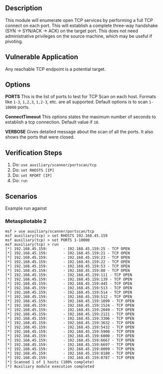 ## Description
  
   This module will enumerate open TCP services by performing a full TCP connect on each port. This will establish a complete three-way handshake (SYN -> SYN/ACK -> ACK) on the target port. This does not need administrative privileges on the source machine, which may be useful if pivoting.

## Vulnerable Application

  Any reachable TCP endpoint is a potential target.

## Options

  **PORTS**
  This is the list of ports to test for TCP Scan on each host.
  Formats like  `1-3`, `1,2,3`, `1,2-3`, etc. are all supported. Default
  options is to scan `1-10000` ports.
 
  **ConnectTimeout**
  This options states the maximum number of seconds to establish a tcp 
  connection. Default value if `10`.
 
  **VERBOSE**
  Gives detailed message about the scan of all the ports. It also shows the
  ports that were closed.

## Verification Steps
  1. Do: ```use auxiliary/scanner/portscan/tcp```
  2. Do: ```set RHOSTS [IP]```
  3. Do: ```set RPORT [IP]```
  4. Do: ```run```
  
## Scenarios
  Example run against
  ### Metaspliotable 2
  
```	
msf > use auxiliary/scanner/portscan/tcp
msf auxiliary(tcp) > set RHOSTS 192.168.45.159
msf auxiliary(tcp) > set PORTS 1-10000
msf auxiliary(tcp) > run
[*] 192.168.45.159:       - 192.168.45.159:25 - TCP OPEN
[*] 192.168.45.159:       - 192.168.45.159:21 - TCP OPEN
[*] 192.168.45.159:       - 192.168.45.159:23 - TCP OPEN
[*] 192.168.45.159:       - 192.168.45.159:22 - TCP OPEN
[*] 192.168.45.159:       - 192.168.45.159:53 - TCP OPEN
[*] 192.168.45.159:       - 192.168.45.159:80 - TCP OPEN
[*] 192.168.45.159:       - 192.168.45.159:111 - TCP OPEN
[*] 192.168.45.159:       - 192.168.45.159:139 - TCP OPEN
[*] 192.168.45.159:       - 192.168.45.159:445 - TCP OPEN
[*] 192.168.45.159:       - 192.168.45.159:513 - TCP OPEN
[*] 192.168.45.159:       - 192.168.45.159:514 - TCP OPEN
[*] 192.168.45.159:       - 192.168.45.159:512 - TCP OPEN
[*] 192.168.45.159:       - 192.168.45.159:1099 - TCP OPEN
[*] 192.168.45.159:       - 192.168.45.159:1524 - TCP OPEN
[*] 192.168.45.159:       - 192.168.45.159:2049 - TCP OPEN
[*] 192.168.45.159:       - 192.168.45.159:2121 - TCP OPEN
[*] 192.168.45.159:       - 192.168.45.159:3306 - TCP OPEN
[*] 192.168.45.159:       - 192.168.45.159:3632 - TCP OPEN
[*] 192.168.45.159:       - 192.168.45.159:5432 - TCP OPEN
[*] 192.168.45.159:       - 192.168.45.159:5900 - TCP OPEN
[*] 192.168.45.159:       - 192.168.45.159:6000 - TCP OPEN
[*] 192.168.45.159:       - 192.168.45.159:6667 - TCP OPEN
[*] 192.168.45.159:       - 192.168.45.159:6697 - TCP OPEN
[*] 192.168.45.159:       - 192.168.45.159:8009 - TCP OPEN
[*] 192.168.45.159:       - 192.168.45.159:8180 - TCP OPEN
[*] 192.168.45.159:       - 192.168.45.159:8787 - TCP OPEN
[*] Scanned 1 of 1 hosts (100% complete)
[*] Auxiliary module execution completed
```

